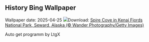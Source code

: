 ## History Bing Wallpaper
Wallpaper date: 2025-04-25
![](https://www.bing.com/th?id=OHR.KenaiSpires_EN-US3294247007_UHD.jpg&w=1000)Download: [Spire Cove in Kenai Fjords National Park, Seward, Alaska (© Wander Photography/Getty Images)](https://www.bing.com/th?id=OHR.KenaiSpires_EN-US3294247007_UHD.jpg)

Auto get programm by LtgX
